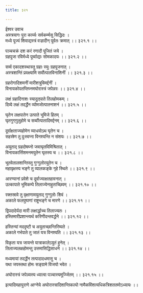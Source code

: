 ```yaml
---
title: ३२१

---
```

ईश्वर उवाच  
अस्त्रयागः पुरा कार्य्यः सर्वकर्म्मसु सिद्धिदः ।  
मध्ये पूज्यं शिवाद्यस्त्रं वज्रादीन् पूर्वतः क्रमात् ।। ३२१.१ ।।  
  
पञ्चचक्रं दश करं रणादौ पूजितं जये ।  
ग्रहपूजा रविर्मध्ये पूर्व्वाद्याः सोमकादयः ।। ३२१.२ ।।  
  
सर्व्व एकादशस्थास्तु ग्रहाः स्युः ग्रहपूजनात् ।  
अस्त्रशान्तिं प्रवक्ष्यामि सर्वोत्पातविनाशिनीं ।। ३२१.३ ।।  
  
ग्रहरोगादिशमनीं मारीशत्रुविमर्द्दनीं ।  
विनायकोपतप्तिघ्नमघोरास्त्रं जपेन्नरः ।। ३२१.४ ।।  
  
लक्षं ग्रहादिनाशः स्यादुत्‌पाते तिलहोमकम् ।  
दिव्ये लक्षं तदर्द्धेन व्योमजोत्पातनाशनं ।। ३२१.५ ।।  
  
घृतेन लक्षपातेन उत्पाते भूमिजे हितम् ।  
घृतगुग्‌गुलुहोमे च सर्व्वोत्पातादिमर्द्दनम् ।। ३२१.६ ।।  
  
दूर्वाक्षताज्यहोमेन व्याधयोऽथ घृतेन च ।  
सहस्रेण तु दुःस्वप्ना विनश्यन्ति न संशयः ।। ३२१.७ ।।  
  
अयुताद्‌ ग्रहदोषघ्नो जवाघृतविमिश्रितात् ।  
विनायकार्त्तिशमनमयुतेन घृतस्य च ।। ३२१.८ ।।  
  
भूतवेतालशान्तिस्तु गुग्गुलोरयुतेन च ।  
महावृक्षस्य भङ्गे तु व्यालकङ्के गृहे स्थिते ।। ३२१.९ ।।  
  
आरण्यानां प्रवेशे च दूर्वाज्याक्षतहावनात् ।  
उल्कापाते भूमिकम्पे तिलाज्येनाहुताच्छिवम् ।। ३२१.१० ।।  
  
रक्तस्रावे तु वृक्षाणामयुताद्‌ गुग्गुलोः शिवं ।  
अकाले फलपुष्पणां राष्ट्रभङ्गे च मारणे ।। ३२१.११ ।।  
  
द्विपदादेर्यदा मारी लक्षार्द्धाच्च तिलाज्यतः ।  
हस्तिमारीप्रशान्त्यर्थ करिणीदन्तवर्द्धने ।। ३२१.१२ ।।  
  
हस्तिन्यां मददृष्टौ च अयुताच्छान्तिरिष्यते ।  
अकाले गर्भपाते तु जातं यत्र विनश्यति ।। ३२१.१३ ।।  
  
विकृता यत्र जायन्ते यात्राकालेऽयुतं हुनेत् ।  
तिलाज्यलक्षहोमन्तु उत्तमासिद्धिसाधने ।। ३२१.१४ ।।  
  
मध्यमायां तदर्द्धेन तत्पादादधमासु च ।  
यथा जपस्तथा होमः सङ्ग्रामे विजयो भवेत ।  
  
अघोरास्त्रं जपेन्न्यस्य ध्यात्वा पञ्चास्यमूर्ज्जितम् ।। ३२१.१५ ।।  
  
इत्यादिमहापुराणे आग्नेये अघोरास्त्रादिशान्तिकल्पो नामैकविंशत्यधिकत्रिशततमोऽध्यायः ।।